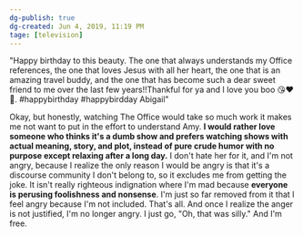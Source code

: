 ```yaml
---
dg-publish: true
dg-created: Jun 4, 2019, 11:19 PM
tage: [television]
---
```


"Happy birthday to this beauty. The one that always understands my Office references, the one that loves Jesus with all her heart, the one that is an amazing travel buddy, and the one that has become such a dear sweet friend to me over the last few years!!Thankful for ya and I love you boo 😘❤️🥳. #happybirthday #happybirdday Abigail"

Okay, but honestly, watching The Office would take so much work it makes me not want to put in the effort to understand Amy. **I would rather love someone who thinks it's a dumb show and prefers watching shows with actual meaning, story, and plot, instead of pure crude humor with no purpose except relaxing after a long day.** I don't hate her for it, and I'm not angry, because I realize the only reason I would be angry is that it's a discourse community I don't belong to, so it excludes me from getting the joke. It isn't really righteous indignation where I'm mad because **everyone is perusing foolishness and nonsense**. I'm just so far removed from it that I feel angry because I'm not included. That's all. And once I realize the anger is not justified, I'm no longer angry. I just go, "Oh, that was silly." And I'm free.
